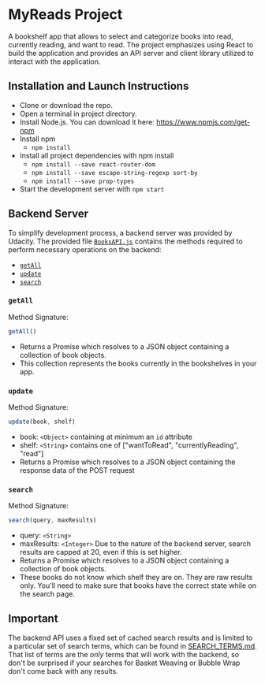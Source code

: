 # MyReads Project

A bookshelf app that allows to select and categorize books into read, currently reading, and want to read. The project emphasizes using React to build the application and provides an API server and client library utilized to interact with the application.

## Installation and Launch Instructions

- Clone or download the repo.
- Open a terminal in project directory.
- Install Node.js. You can download it here: https://www.npmjs.com/get-npm
- Install npm
  - `npm install`
- Install all project dependencies with npm install
  - `npm install --save react-router-dom`
  - `npm install --save escape-string-regexp sort-by`
  - `npm install --save prop-types`
- Start the development server with `npm start`

## Backend Server

To simplify development process, a backend server was provided by Udacity. The provided file [`BooksAPI.js`](src/BooksAPI.js) contains the methods required to perform necessary operations on the backend:

* [`getAll`](#getall)
* [`update`](#update)
* [`search`](#search)

### `getAll`
Method Signature:
```js
getAll()
```
* Returns a Promise which resolves to a JSON object containing a collection of book objects.
* This collection represents the books currently in the bookshelves in your app.

### `update`
Method Signature:
```js
update(book, shelf)
```
* book: `<Object>` containing at minimum an `id` attribute
* shelf: `<String>` contains one of ["wantToRead", "currentlyReading", "read"]  
* Returns a Promise which resolves to a JSON object containing the response data of the POST request

### `search`
Method Signature:
```js
search(query, maxResults)
```
* query: `<String>`
* maxResults: `<Integer>` Due to the nature of the backend server, search results are capped at 20, even if this is set higher.
* Returns a Promise which resolves to a JSON object containing a collection of book objects.
* These books do not know which shelf they are on. They are raw results only. You'll need to make sure that books have the correct state while on the search page.

## Important
The backend API uses a fixed set of cached search results and is limited to a particular set of search terms, which can be found in [SEARCH_TERMS.md](SEARCH_TERMS.md). That list of terms are the _only_ terms that will work with the backend, so don't be surprised if your searches for Basket Weaving or Bubble Wrap don't come back with any results.
